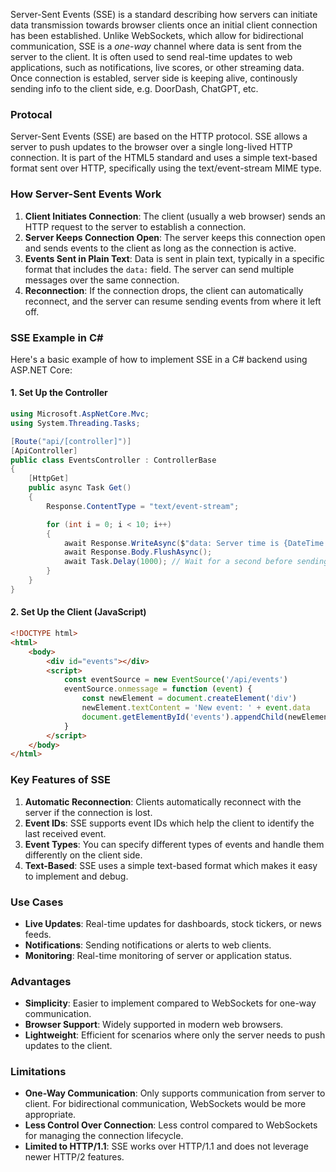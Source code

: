 Server-Sent Events (SSE) is a standard describing how servers can initiate data transmission towards browser clients once an initial client connection has been established. Unlike WebSockets, which allow for bidirectional communication, SSE is a <i>one-way</i> channel where data is sent from the server to the client. It is often used to send real-time updates to web applications, such as notifications, live scores, or other streaming data. Once connection is establed, server side is keeping alive, continously sending
info to the client side, e.g. DoorDash, ChatGPT, etc.
### Protocal

Server-Sent Events (SSE) are based on the HTTP protocol. SSE allows a server to push updates to the browser over a single long-lived HTTP connection. It is part of the HTML5 standard and uses a simple text-based format sent over HTTP, specifically using the text/event-stream MIME type.

### How Server-Sent Events Work

1. **Client Initiates Connection**: The client (usually a web browser) sends an HTTP request to the server to establish a connection.
2. **Server Keeps Connection Open**: The server keeps this connection open and sends events to the client as long as the connection is active.
3. **Events Sent in Plain Text**: Data is sent in plain text, typically in a specific format that includes the `data:` field. The server can send multiple messages over the same connection.
4. **Reconnection**: If the connection drops, the client can automatically reconnect, and the server can resume sending events from where it left off.

### SSE Example in C#

Here's a basic example of how to implement SSE in a C# backend using ASP.NET Core:

#### 1. Set Up the Controller

```csharp
using Microsoft.AspNetCore.Mvc;
using System.Threading.Tasks;

[Route("api/[controller]")]
[ApiController]
public class EventsController : ControllerBase
{
    [HttpGet]
    public async Task Get()
    {
        Response.ContentType = "text/event-stream";

        for (int i = 0; i < 10; i++)
        {
            await Response.WriteAsync($"data: Server time is {DateTime.Now}\n\n");
            await Response.Body.FlushAsync();
            await Task.Delay(1000); // Wait for a second before sending the next event
        }
    }
}
```

#### 2. Set Up the Client (JavaScript)

```html
<!DOCTYPE html>
<html>
	<body>
		<div id="events"></div>
		<script>
			const eventSource = new EventSource('/api/events')
			eventSource.onmessage = function (event) {
				const newElement = document.createElement('div')
				newElement.textContent = 'New event: ' + event.data
				document.getElementById('events').appendChild(newElement)
			}
		</script>
	</body>
</html>
```

### Key Features of SSE

1. **Automatic Reconnection**: Clients automatically reconnect with the server if the connection is lost.
2. **Event IDs**: SSE supports event IDs which help the client to identify the last received event.
3. **Event Types**: You can specify different types of events and handle them differently on the client side.
4. **Text-Based**: SSE uses a simple text-based format which makes it easy to implement and debug.

### Use Cases

- **Live Updates**: Real-time updates for dashboards, stock tickers, or news feeds.
- **Notifications**: Sending notifications or alerts to web clients.
- **Monitoring**: Real-time monitoring of server or application status.

### Advantages

- **Simplicity**: Easier to implement compared to WebSockets for one-way communication.
- **Browser Support**: Widely supported in modern web browsers.
- **Lightweight**: Efficient for scenarios where only the server needs to push updates to the client.

### Limitations

- **One-Way Communication**: Only supports communication from server to client. For bidirectional communication, WebSockets would be more appropriate.
- **Less Control Over Connection**: Less control compared to WebSockets for managing the connection lifecycle.
- **Limited to HTTP/1.1**: SSE works over HTTP/1.1 and does not leverage newer HTTP/2 features.
